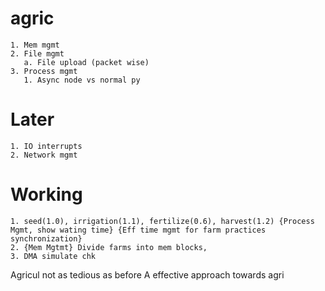 # agric
    1. Mem mgmt
    2. File mgmt
       a. File upload (packet wise)
    3. Process mgmt
       1. Async node vs normal py

# Later
    1. IO interrupts
    2. Network mgmt

# Working
    1. seed(1.0), irrigation(1.1), fertilize(0.6), harvest(1.2) {Process Mgmt, show wating time} {Eff time mgmt for farm practices synchronization}
    2. {Mem Mgtmt} Divide farms into mem blocks,    
    3. DMA simulate chk

Agricul not as tedious as before
A effective approach towards agri